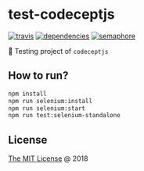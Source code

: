 # test-codeceptjs

[![travis](https://img.shields.io/travis/piecioshka/test-codeceptjs.svg?maxAge=2592000)](https://travis-ci.org/piecioshka/test-codeceptjs)
[![dependencies](https://david-dm.org/piecioshka/test-codeceptjs.svg)](https://github.com/piecioshka/test-codeceptjs)
[![semaphore](https://semaphoreci.com/api/v1/piecioshka/test-testcafe/branches/master/badge.svg)](https://semaphoreci.com/piecioshka/test-testcafe)

:ledger: Testing project of `codeceptjs`

## How to run?

```bash
npm install
npm run selenium:install
npm run selenium:start
npm run test:selenium-standalone
```

## License

[The MIT License](http://piecioshka.mit-license.org) @ 2018
